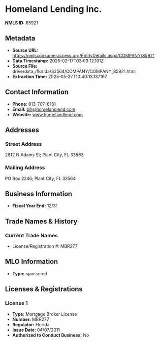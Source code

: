 # Homeland Lending Inc.

**NMLS ID:** 85921

## Metadata
- **Source URL:** https://nmlsconsumeraccess.org/EntityDetails.aspx/COMPANY/85921
- **Data Timestamp:** 2025-02-17T03:03:12.101Z
- **Source File:** drive/data_/florida/33564/COMPANY/COMPANY_85921.html
- **Extraction Time:** 2025-05-27T10:40:13.137167

## Contact Information
- **Phone:** 813-707-8181
- **Email:** bill@homelandlend.com
- **Website:** www.homelandlend.com

## Addresses
### Street Address
2612 N Adams St; Plant City, FL 33563

### Mailing Address
PO Box 2246; Plant City, FL 33564

## Business Information
- **Fiscal Year End:** 12/31

## Trade Names & History
### Current Trade Names
- License/Registration #: MBR277

## MLO Information
- **Type:** sponsored

## Licenses & Registrations

### License 1
- **Type:** Mortgage Broker License
- **Number:** MBR277
- **Regulator:** Florida
- **Issue Date:** 04/07/2011
- **Authorized to Conduct Business:** No
